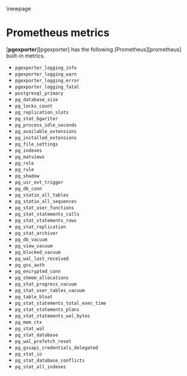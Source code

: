 \newpage

# Prometheus metrics

[**pgexporter**][pgexporter] has the following [Prometheus][prometheus] built-in metrics.

* `pgexporter_logging_info`
* `pgexporter_logging_warn`
* `pgexporter_logging_error`
* `pgexporter_logging_fatal`
* `postgresql_primary`
* `pg_database_size`
* `pg_locks_count`
* `pg_replication_slots`
* `pg_stat_bgwriter`
* `pg_process_idle_seconds`
* `pg_available_extensions`
* `pg_installed_extensions`
* `pg_file_settings`
* `pg_indexes`
* `pg_matviews`
* `pg_role`
* `pg_rule`
* `pg_shadow`
* `pg_usr_evt_trigger`
* `pg_db_conn`
* `pg_statio_all_tables`
* `pg_statio_all_sequences`
* `pg_stat_user_functions`
* `pg_stat_statements_calls`
* `pg_stat_statements_rows`
* `pg_stat_replication`
* `pg_stat_archiver`
* `pg_db_vacuum`
* `pg_view_vacuum`
* `pg_blocked_vacuum`
* `pg_wal_last_received`
* `pg_gss_auth`
* `pg_encrypted_conn`
* `pg_shmem_allocations`
* `pg_stat_progress_vacuum`
* `pg_stat_user_tables_vacuum`
* `pg_table_bloat`
* `pg_stat_statements_total_exec_time`
* `pg_stat_statements_plans`
* `pg_stat_statements_wal_bytes`
* `pg_mem_ctx`
* `pg_stat_wal`
* `pg_stat_database`
* `pg_wal_prefetch_reset`
* `pg_gssapi_credentials_delegated`
* `pg_stat_io`
* `pg_stat_database_conflicts`
* `pg_stat_all_indexes `
